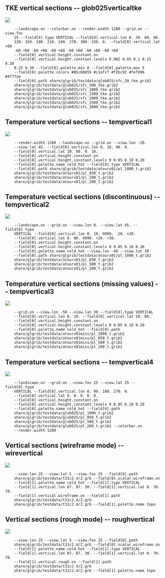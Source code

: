 ## TKE vertical sections -- glob025verticaltke
![](samples/glob025verticaltke/TEST_0000.png)

```
    --landscape.on --colorbar.on --render.width 1200 --grid.on --view.fov 
    25 --field[0].type VERTICAL --field[0].vertical.lon 0. 30. 60. 90. 
    120. 150. 180. 210. 240. 270. 300. 330. 0. --field[0].vertical.lat +60 
    -60 +60 -60 +60 -60 +60 -60 +60 -60 +60 -60 +60 
    --field[0].vertical.height.constant.on 
    --field[0].vertical.height.constant.levels 0.002 0.05 0.1 0.15 0.20 
    0.25 0.30 --field[0].palette.min 0 --field[0].palette.max 5 
    --field[0].palette.colors #85c68855 #c1afcf #f2bc92 #fef896 #4777ae 
    --field[0].path share/glgrib/testdata/glob025/sfc_20_tke.grib2 
    share/glgrib/testdata/glob025/sfc_500_tke.grib2 
    share/glgrib/testdata/glob025/sfc_1000_tke.grib2 
    share/glgrib/testdata/glob025/sfc_1500_tke.grib2 
    share/glgrib/testdata/glob025/sfc_2000_tke.grib2 
    share/glgrib/testdata/glob025/sfc_2500_tke.grib2 
    share/glgrib/testdata/glob025/sfc_3000_tke.grib2 
```
## Temperature vertical sections -- tempvertical1
![](samples/tempvertical1/TEST_0000.png)

```
    --render.width 1200 --landscape.on --grid.on --view.lon -20. 
    --view.lat 45. --field[0].vertical.lon 0. 10. 90. 0. 
    --field[0].vertical.lat 10. 80. 0. 10. 
    --field[0].vertical.height.constant.on 
    --field[0].vertical.height.constant.levels 0 0.05 0.10 0.20 
    --field[0].palette.name cold_hot --field[0].type VERTICAL 
    --field[0].path share/glgrib/testdata/atourx01/pl_1000_t.grib2 
    share/glgrib/testdata/atourx01/pl_850_t.grib2 
    share/glgrib/testdata/atourx01/pl_500_t.grib2 
    share/glgrib/testdata/atourx01/pl_200_t.grib2 
```
## Temperature vectical sections (discontinuous) -- tempvertical2
![](samples/tempvertical2/TEST_0000.png)

```
    --landscape.on --grid.on --view.lon 0. --view.lat 45. --field[0].type 
    VERTICAL --field[0].vertical.lon 0. 10. 9999. -20. +20. 
    --field[0].vertical.lat 0. 80. 9999. +20. +30. 
    --field[0].vertical.height.constant.on 
    --field[0].vertical.height.constant.levels 0 0.05 0.10 0.20 
    --field[0].palette.name cold_hot --view.lon -40 --view.lat 30 
    --field[0].path share/glgrib/testdata/atourx01/pl_1000_t.grib2 
    share/glgrib/testdata/atourx01/pl_850_t.grib2 
    share/glgrib/testdata/atourx01/pl_500_t.grib2 
    share/glgrib/testdata/atourx01/pl_200_t.grib2 
```
## Temperature vertical sections (missing values) -- tempvertical3
![](samples/tempvertical3/TEST_0000.png)

```
    --grid.on --view.lon -50 --view.lat 30 --field[0].type VERTICAL 
    --field[0].vertical.lon 0. 10. --field[0].vertical.lat 10. 80. 
    --field[0].vertical.height.constant.on 
    --field[0].vertical.height.constant.levels 0 0.05 0.10 0.20 
    --field[0].palette.name cold_hot --field[0].path 
    share/glgrib/testdata/atourx01miss/pl_1000_t.grib2 
    share/glgrib/testdata/atourx01miss/pl_850_t.grib2 
    share/glgrib/testdata/atourx01miss/pl_500_t.grib2 
    share/glgrib/testdata/atourx01miss/pl_200_t.grib2 
```
## Temperature vertical sections -- tempvertical4
![](samples/tempvertical4/TEST_0000.png)

```
    --landscape.on --grid.on --view.fov 25 --view.lat 35 --field[0].type 
    VERTICAL --field[0].vertical.lon 0. 90. 180. 270. 0. 
    --field[0].vertical.lat 0. 0. 0. 0. 0. 
    --field[0].vertical.height.constant.on 
    --field[0].vertical.height.constant.levels 0 0.05 0.10 0.20 
    --field[0].palette.name cold_hot --field[0].path 
    share/glgrib/testdata/glob025/pl_1000_t.grib2 
    share/glgrib/testdata/glob025/pl_850_t.grib2 
    share/glgrib/testdata/glob025/pl_500_t.grib2 
    share/glgrib/testdata/glob025/pl_200_t.grib2 --colorbar.on 
    --render.width 1200 
```
## Vertical sections (wireframe mode) -- wirevertical
![](samples/wirevertical/TEST_0000.png)

```
    --view.lon 25 --view.lat 5 --view.fov 25 --field[0].path 
    share/glgrib/testdata/t31c2.4/Z.grb --field[0].scalar.wireframe.on 
    --field[1].palette.name cold_hot --field[1].type VERTICAL 
    --field[1].vertical.lon 87. 87. 30. --field[1].vertical.lat 0. 70. 70. 
    --field[1].vertical.wireframe.on --field[1].path 
    share/glgrib/testdata/t31c2.4/Z.grb 
    share/glgrib/testdata/t31c2.4/Z.grb --field[1].palette.name topo 
```
## Vertical sections (rough mode) -- roughvertical
![](samples/roughvertical/TEST_0000.png)

```
    --view.lon 25 --view.lat 5 --view.fov 25 --field[0].path 
    share/glgrib/testdata/t31c2.4/Z.grb --field[0].scalar.wireframe.on 
    --field[1].palette.name cold_hot --field[1].type VERTICAL 
    --field[1].vertical.lon 87. 87. 30. --field[1].vertical.lat 0. 70. 70. 
    --field[1].vertical.rough.on --field[1].path 
    share/glgrib/testdata/t31c2.4/Z.grb 
    share/glgrib/testdata/t31c2.4/Z.grb --field[1].palette.name topo 
```
